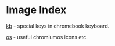 # Image Index

[kb](./kb/) - special keys in chromebook keyboard.

[os](./os/) - useful chromiumos icons etc.
